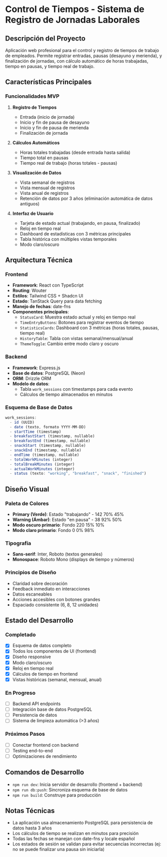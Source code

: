 # Control de Tiempos - Sistema de Registro de Jornadas Laborales

## Descripción del Proyecto
Aplicación web profesional para el control y registro de tiempos de trabajo de empleados. Permite registrar entradas, pausas (desayuno y merienda), y finalización de jornadas, con cálculo automático de horas trabajadas, tiempo en pausas, y tiempo real de trabajo.

## Características Principales

### Funcionalidades MVP
1. **Registro de Tiempos**
   - Entrada (inicio de jornada)
   - Inicio y fin de pausa de desayuno
   - Inicio y fin de pausa de merienda
   - Finalización de jornada

2. **Cálculos Automáticos**
   - Horas totales trabajadas (desde entrada hasta salida)
   - Tiempo total en pausas
   - Tiempo real de trabajo (horas totales - pausas)

3. **Visualización de Datos**
   - Vista semanal de registros
   - Vista mensual de registros
   - Vista anual de registros
   - Retención de datos por 3 años (eliminación automática de datos antiguos)

4. **Interfaz de Usuario**
   - Tarjeta de estado actual (trabajando, en pausa, finalizado)
   - Reloj en tiempo real
   - Dashboard de estadísticas con 3 métricas principales
   - Tabla histórica con múltiples vistas temporales
   - Modo claro/oscuro

## Arquitectura Técnica

### Frontend
- **Framework**: React con TypeScript
- **Routing**: Wouter
- **Estilos**: Tailwind CSS + Shadcn UI
- **Estado**: TanStack Query para data fetching
- **Manejo de fechas**: date-fns
- **Componentes principales**:
  - `StatusCard`: Muestra estado actual y reloj en tiempo real
  - `TimeEntryButtons`: Botones para registrar eventos de tiempo
  - `StatisticsCards`: Dashboard con 3 métricas (horas totales, pausas, tiempo real)
  - `HistoryTable`: Tabla con vistas semanal/mensual/anual
  - `ThemeToggle`: Cambio entre modo claro y oscuro

### Backend
- **Framework**: Express.js
- **Base de datos**: PostgreSQL (Neon)
- **ORM**: Drizzle ORM
- **Modelo de datos**: 
  - Tabla `work_sessions` con timestamps para cada evento
  - Cálculos de tiempo almacenados en minutos

### Esquema de Base de Datos
```typescript
work_sessions:
  - id (UUID)
  - date (texto, formato YYYY-MM-DD)
  - startTime (timestamp)
  - breakfastStart (timestamp, nullable)
  - breakfastEnd (timestamp, nullable)
  - snackStart (timestamp, nullable)
  - snackEnd (timestamp, nullable)
  - endTime (timestamp, nullable)
  - totalWorkMinutes (integer)
  - totalBreakMinutes (integer)
  - actualWorkMinutes (integer)
  - status (texto: "working", "breakfast", "snack", "finished")
```

## Diseño Visual

### Paleta de Colores
- **Primary (Verde)**: Estado "trabajando" - 142 70% 45%
- **Warning (Ámbar)**: Estado "en pausa" - 38 92% 50%
- **Modo oscuro primario**: Fondo 220 15% 10%
- **Modo claro primario**: Fondo 0 0% 98%

### Tipografía
- **Sans-serif**: Inter, Roboto (textos generales)
- **Monospace**: Roboto Mono (displays de tiempo y números)

### Principios de Diseño
- Claridad sobre decoración
- Feedback inmediato en interacciones
- Datos escaneables
- Acciones accesibles con botones grandes
- Espaciado consistente (6, 8, 12 unidades)

## Estado del Desarrollo

### Completado
- [x] Esquema de datos completo
- [x] Todos los componentes de UI (frontend)
- [x] Diseño responsive
- [x] Modo claro/oscuro
- [x] Reloj en tiempo real
- [x] Cálculos de tiempo en frontend
- [x] Vistas históricas (semanal, mensual, anual)

### En Progreso
- [ ] Backend API endpoints
- [ ] Integración base de datos PostgreSQL
- [ ] Persistencia de datos
- [ ] Sistema de limpieza automática (>3 años)

### Próximos Pasos
- [ ] Conectar frontend con backend
- [ ] Testing end-to-end
- [ ] Optimizaciones de rendimiento

## Comandos de Desarrollo
- `npm run dev`: Inicia servidor de desarrollo (frontend + backend)
- `npm run db:push`: Sincroniza esquema de base de datos
- `npm run build`: Construye para producción

## Notas Técnicas
- La aplicación usa almacenamiento PostgreSQL para persistencia de datos hasta 3 años
- Los cálculos de tiempo se realizan en minutos para precisión
- Todas las fechas se manejan con date-fns y locale español
- Los estados de sesión se validan para evitar secuencias incorrectas (ej: no se puede finalizar una pausa sin iniciarla)
